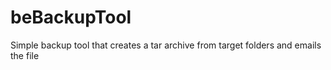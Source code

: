 # beBackupTool
Simple backup tool that creates a tar archive from target folders and emails the file
